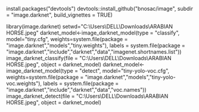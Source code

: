 
install.packages("devtools")
 devtools::install_github("bnosac/image", subdir = "image.darknet", build_vignettes = TRUE)

library(image.darknet) 
setwd="C:\Users\DELL\Downloads\ARABIAN HORSE.jpeg"
darknet_model<-image_darknet_model(type = "classify",
                                   model="tiny.cfg",
                                    weights=system.file(package = "image.darknet","models","tiny.weights"),
                                   labels = system.file(package = "image.darknet","include","darknet","data","imagenet.shortnames.list"))
image_darknet_classify(file = "C:\Users\DELL\Downloads\ARABIAN HORSE.jpeg",
                       object = darknet_model)
darknet_model<-image_darknet_model(type = "detect",
                                   model="tiny-yolo-voc.cfg",
                                   weights=system.file(package = "image.darknet","models","tiny-yolo-voc.weights"),
                                   labels = system.file(package = "image.darknet","include","darknet","data","voc.names"))
image_darknet_detect(file = "C:\Users\DELL\Downloads\ARABIAN HORSE.jpeg",
                       object = darknet_model)
